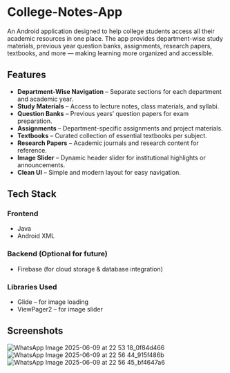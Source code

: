 # College-Notes-App

An Android application designed to help college students access all their academic resources in one place. The app provides department-wise study materials, previous year question banks, assignments, research papers, textbooks, and more — making learning more organized and accessible.

## Features

-  **Department-Wise Navigation** – Separate sections for each department and academic year.
-  **Study Materials** – Access to lecture notes, class materials, and syllabi.
-  **Question Banks** – Previous years’ question papers for exam preparation.
-  **Assignments** – Department-specific assignments and project materials.
-  **Textbooks** – Curated collection of essential textbooks per subject.
-  **Research Papers** – Academic journals and research content for reference.
-  **Image Slider** – Dynamic header slider for institutional highlights or announcements.
-  **Clean UI** – Simple and modern layout for easy navigation.

## Tech Stack

### Frontend
- Java
- Android XML

### Backend (Optional for future)
- Firebase (for cloud storage & database integration)

### Libraries Used
- Glide – for image loading
- ViewPager2 – for image slider

## Screenshots

![WhatsApp Image 2025-06-09 at 22 53 18_0f84d466](https://github.com/user-attachments/assets/bc6f73b2-7308-42dc-abf1-9865a5c67b8c)
![WhatsApp Image 2025-06-09 at 22 56 44_915f486b](https://github.com/user-attachments/assets/49c30f45-e107-4f10-98e6-71ebc5088f4f)
![WhatsApp Image 2025-06-09 at 22 56 45_bf4647a6](https://github.com/user-attachments/assets/af13b657-c45e-4085-b4f7-ffb2725cb979)



